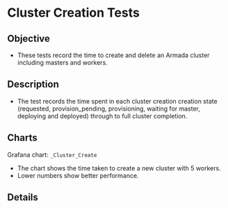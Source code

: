 # Cluster Creation Tests

## Objective

* These tests record the time to create and delete an Armada cluster including masters and workers.

## Description

* The test records the time spent in each cluster creation creation state (requested, provision_pending, provisioning, waiting for master, deploying and deployed) through to full cluster completion.

## Charts

Grafana chart:  `_Cluster_Create`

* The chart shows the time taken to create a new cluster with 5 workers.
* Lower numbers show better performance.

## Details
